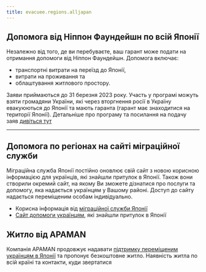 ```yaml
---
title: evacuee.regions.alljapan
---
```


## Допомога від Ніппон Фаундейшн по всій Японії

Незалежно від того, де ви перебуваєте, ваш гарант може подати на отримання допомоги від Ніппон Фаундейшн. Допомога включає:

- транспортні витрати на переїзд до Японії,
- витрати на проживання та
- облаштування житлового простору.

Заяви приймаються до 31 березня 2023 року. Участь у програмі можуть взяти громадяни  України, які через вторгнення росії в Україну евакуюються до Японії та мають гаранта (гарант має знаходитися на території Японії). Детальніше про програму та посилання на подачу заяв [дивіться тут](https://www.nippon-foundation.or.jp/who/news/information/2022/20220415-69433.html)

<hr class="thicker" />

## Допомога по регіонах на сайті міграційної служби

Міграційна служба Японії постійно оновлює свій сайт з новою корисною інформацією для українців, які знайшли притулок в Японії. Також вони створили окремий сайт, на якому Ви зможете дізнатися про послуги та допомогу, яка надається українцям у Вашому районі. Доступ до сайту надається переміщеним особам індивідуально.

- Корисна інформація від [міграційної служби Японії](https://www.moj.go.jp/isa/support/fresc/ukraine_support.html)
- [Сайт допомоги українцям](https://zairyushien02.force.com/s/login/?ec=302&startURL=%2Fs%2F), які знайшли притулок в Японії


## Житло від APAMAN

Компанія APAMAN продовжує надавати [підтримку переміщеним українцям в Японії](https://ukrainesupport.jp/) та пропонує безкоштовне житло. Наявність житла по всій країні та контакти, куди звертатися
